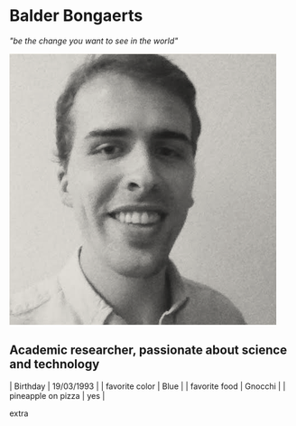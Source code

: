 # Balder Bongaerts

_"be the change you want to see in the world"_

![alt text](https://github.com/balderb/markdown-challenge/blob/master/screenshot.png "Hi there!")

## Academic researcher, passionate about science and technology


| Birthday           | 19/03/1993    |
| favorite color     | Blue          |
| favorite food      | Gnocchi       |
| pineapple on pizza | yes           |



extra 


